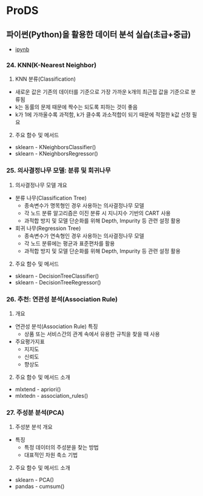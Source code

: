 # ProDS
## 파이썬(Python)을 활용한 데이터 분석 실습(초급+중급)
* [ipynb](TIL_20230403.ipynb)

### 24. KNN(K-Nearest Neighbor)
1. KNN 분류(Classification)
  * 새로운 값은 기존의 데이터를 기준으로 가장 가까운 k개의 최근접 값을 기준으로 분류됨
  * k는 동률의 문제 때문에 짝수는 되도록 피하는 것이 좋음
  * k가 1에 가까울수록 과적함, k가 클수록 과소적합이 되기 때문에 적절한 k값 선정 필요
2. 주요 함수 및 메서드
  * sklearn - KNeighborsClassifier()
  * sklearn - KNeighborsRegressor()

### 25. 의사결정나무 모델: 분류 및 회귀나무
1. 의사결정나무 모델 개요
  * 분류 나무(Classification Tree)
    * 종속변수가 명목형인 경우 사용하는 의사결정나무 모델
    * 각 노드 분류 알고리즘은 이진 분류 시 지니지수 기반의 CART 사용
    * 과적합 방지 및 모델 단순화를 위해 Depth, Impurity 등 관련 설정 활용
  * 회귀 나무(Regression Tree)
    * 종속변수가 연속형인 경우 사용하는 의사결정나무 모델
    * 각 노드 분류에는 평균과 표준편차를 활용
    * 과적합 방지 및 모델 단순화를 위해 Depth, Impurity 등 관련 설정 활용
2. 주요 함수 및 메서드
  * sklearn - DecisionTreeClassifier()
  * sklearn - DecisionTreeRegressor()

### 26. 추천: 연관성 분석(Association Rule)
1. 개요
  * 연관성 분석(Association Rule) 특징
    * 상품 또는 서비스간의 관계 속에서 유용한 규칙을 찾을 때 사용
  * 주요평가지표
    * 지지도
    * 신뢰도
    * 향상도
2. 주요 함수 및 메서드 소개
  * mlxtend - apriori()
  * mlxtedn - association_rules()

### 27. 주성분 분석(PCA)
1. 주성분 분석 개요
  * 특징
    * 특정 데이터의 주성분을 찾는 방법
    * 대표적인 차원 축소 기법
2. 주요 함수 및 메서드 소개
  * sklearn - PCA()
  * pandas - cumsum()
